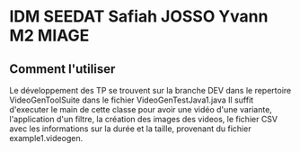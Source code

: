 

# IDM SEEDAT Safiah JOSSO Yvann M2 MIAGE

## Comment l'utiliser
Le développement des TP se trouvent sur la branche DEV dans le repertoire VideoGenToolSuite dans le fichier VideoGenTestJava1.java Il suffit d'executer le main de cette classe pour avoir une vidéo d'une variante, l'application d'un filtre, la création des images des videos, le fichier CSV avec les informations sur la durée et la taille, provenant du fichier example1.videogen.
